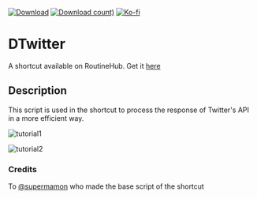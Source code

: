 [![Download](https://img.shields.io/badge/release-v3.0.8-blue)](https://routinehub.co/shortcut/6166/)
[![Download count)](https://img.shields.io/badge/downloads-51k-brightgreen)](https://routinehub.co/shortcut/6166/)
[![Ko-fi](https://img.shields.io/badge/donate%20on-ko--fi-red?logo=kofi)](https://ko-fi.com/heismauri)

# DTwitter
A shortcut available on RoutineHub. Get it [here](https://routinehub.co/shortcut/6166)

## Description
This script is used in the shortcut to process the response of Twitter's API in a more efficient way.

![tutorial1](https://i.imgur.com/gDH62Ph.png "How to use DTwitter: Part 1")

![tutorial2](https://i.imgur.com/sM5S4yZ.png "How to use DTwitter: Part 2")

### Credits
To [@supermamon](https://routinehub.co/user/supermamon) who made the base script of the shortcut

